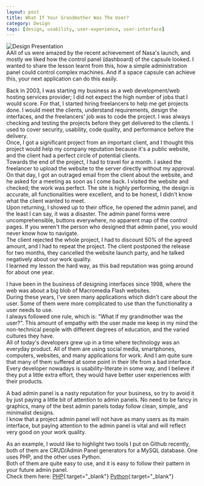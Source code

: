 ```yaml
---
layout: post
title: What If Your Grandmother Was The User?
category: Design
tags: [design, usability, user-experience, user-interface]
---
```

![Design Presentation]({{site.images_url}}2020/06/apollo-vs-dragon-dashboard.png)  
AAll of us were amazed by the recent achievement of Nasa's launch, and mostly we liked how the control panel (dashboard) of the capsule looked. I wanted to share the lesson learnt from this, how a simple administration panel could control complex machines. And if a space capsule can achieve this, your next application can do this easily.  

Back in 2003, I was starting my business as a web development/web hosting services provider; I did not expect the high number of jobs that I would score. For that, I started hiring freelancers to help me get projects done. I would meet the clients, understand requirements, design the interfaces, and the freelancers' job was to code the project. I was always checking and testing the projects before they get delivered to the clients. I used to cover security, usability, code quality, and performance before the delivery.  
Once, I got a significant project from an important client, and I thought this project would help my company reputation because it's a public website, and the client had a perfect circle of potential clients.  
Towards the end of the project, I had to travel for a month. I asked the freelancer to upload the website to the server directly without my approval.  
On that day, I got an outraged email from the client about the website, and he asked for a meeting as soon as I come back. I visited the website and checked; the work was perfect. The site is highly performing, the design is accurate, all functionalities were excellent, and to be honest, I didn't know what the client wanted to meet.  
Upon returning, I showed up to their office, he opened the admin panel, and the least I can say, it was a disaster.
The admin panel forms were uncomprehensible, buttons everywhere, no apparent map of the control pages. If you weren't the person who designed that admin panel, you would never know how to navigate.  
The client rejected the whole project, I had to discount 50% of the agreed amount, and I had to repeat the project. The client postponed the release for two months, they cancelled the website launch party, and he talked negatively about our work quality.  
I learned my lesson the hard way, as this bad reputation was going around for about one year.  

I have been in the business of designing interfaces since 1998, where the web was about a big blob of Macromedia Flash websites.  
During these years, I've seen many applications which didn't care about the user. Some of them were more complicated to use than the functionality a user needs to use.  
I always followed one rule, which is: "What if my grandmother was the user?". This amount of empathy with the user made me keep in my mind the non-technical people with different degrees of education, and the varied cultures they have.  
All of today's developers grew up in a time where technology was an everyday product. All of them are using social media, smartphones, computers, websites, and many applications for work. And I am quite sure that many of them suffered at some point in their life from a bad interface. Every developer nowadays is usability-literate in some way, and I believe if they put a little extra effort, they would have better user experiences with their products.  

A bad admin panel is a nasty reputation for your business, so try to avoid it by just paying a little bit of attention to admin panels. No need to be fancy in graphics, many of the best admin panels today follow clean, simple, and minimalist designs.  
I know that a project admin panel will not have as many users as its main interface, but paying attention to the admin panel is vital and will reflect very good on your work quality.  

As an example, I would like to highlight two tools I put on Github recently, both of them are CRUD/Admin Panel generators for a MySQL database. One uses PHP, and the other uses Python.  
Both of them are quite easy to use, and it is easy to follow their pattern in your future admin panel.  
Check them here:
[PHP](http://www.hmz.ie/php-mysql-admin-panel-generator/){:target="_blank"}
[Python](http://www.hmz.ie/python-mysql-admin-panel-generator/){:target="_blank"}